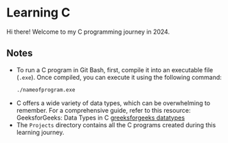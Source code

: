 # Learning C

Hi there! Welcome to my C programming journey in 2024.

## Notes

- To run a C program in Git Bash, first, compile it into an executable file (`.exe`). Once compiled, you can execute it using the following command:
  ```bash
  ./nameofprogram.exe
- C offers a wide variety of data types, which can be overwhelming to remember. For a comprehensive guide, refer to this resource: GeeksforGeeks: Data Types in C [greeksforgeeks datatypes](https://www.geeksforgeeks.org/data-types-in-c/)
- The `Projects` directory contains all the C programs created during this learning journey.

